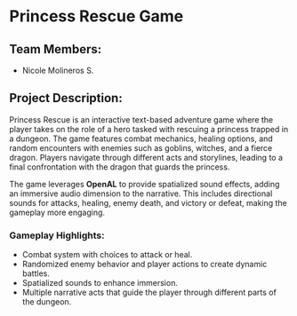 # Princess Rescue Game

## Team Members:
- Nicole Molineros S.

## Project Description:
Princess Rescue is an interactive text-based adventure game where the player takes on the role of a hero tasked with rescuing a princess trapped in a dungeon. The game features combat mechanics, healing options, and random encounters with enemies such as goblins, witches, and a fierce dragon. Players navigate through different acts and storylines, leading to a final confrontation with the dragon that guards the princess.

The game leverages **OpenAL** to provide spatialized sound effects, adding an immersive audio dimension to the narrative. This includes directional sounds for attacks, healing, enemy death, and victory or defeat, making the gameplay more engaging.

### Gameplay Highlights:
- Combat system with choices to attack or heal.
- Randomized enemy behavior and player actions to create dynamic battles.
- Spatialized sounds to enhance immersion.
- Multiple narrative acts that guide the player through different parts of the dungeon.


